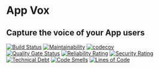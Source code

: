 # App Vox
## Capture the voice of your App users

[![Build Status](https://travis-ci.com/fabiouu/AppVox.svg?branch=master)](https://travis-ci.com/fabiouu/AppVox)
[![Maintainability](https://api.codeclimate.com/v1/badges/6f0c3287d031b4f431ea/maintainability)](https://codeclimate.com/github/fabiouu/AppVox/maintainability)
[![codecov](https://codecov.io/gh/fabiouu/AppVox/branch/master/graph/badge.svg)](https://codecov.io/gh/fabiouu/AppVox) <br>
[![Quality Gate Status](https://sonarcloud.io/api/project_badges/measure?project=fabiouu_AppVox&metric=alert_status)](https://sonarcloud.io/dashboard?id=fabiouu_AppVox)
[![Reliability Rating](https://sonarcloud.io/api/project_badges/measure?project=fabiouu_AppVox&metric=reliability_rating)](https://sonarcloud.io/dashboard?id=fabiouu_AppVox)
[![Security Rating](https://sonarcloud.io/api/project_badges/measure?project=fabiouu_AppVox&metric=security_rating)](https://sonarcloud.io/dashboard?id=fabiouu_AppVox) <br>
[![Technical Debt](https://sonarcloud.io/api/project_badges/measure?project=fabiouu_AppVox&metric=sqale_index)](https://sonarcloud.io/dashboard?id=fabiouu_AppVox)
[![Code Smells](https://sonarcloud.io/api/project_badges/measure?project=fabiouu_AppVox&metric=code_smells)](https://sonarcloud.io/dashboard?id=fabiouu_AppVox)
[![Lines of Code](https://sonarcloud.io/api/project_badges/measure?project=fabiouu_AppVox&metric=ncloc)](https://sonarcloud.io/dashboard?id=fabiouu_AppVox)
